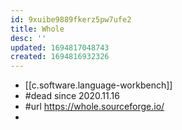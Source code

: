 ```yaml
---
id: 9xuibe9889fkerz5pw7ufe2
title: Whole
desc: ''
updated: 1694817048743
created: 1694816932326
---
```


- [[c.software.language-workbench]]
- #dead since 2020.11.16
- #url https://whole.sourceforge.io/
- 